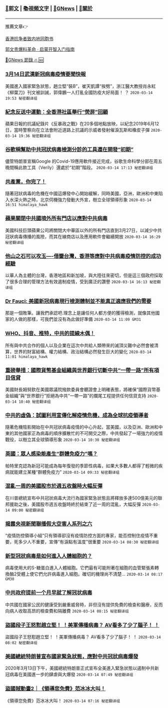 ###  [:eagle:郭文](https://github.com/ourhimalayas/txt) | [:books:視頻文字](https://github.com/ourhimalayas/txt/blob/master/content/README.md) | [:newspaper:GNews](https://github.com/ourhimalayas/txt/blob/master/content/gnews/README.md) | [:pray:關於](https://github.com/ourhimalayas/home/tree/master/about)
---

推薦文章:point_right:

[香港抗争者致内地同胞书](https://github.com/ourhimalayas/news/blob/master/2019/08/a_letter_from_the_hong_kong_people.md)

[郭文贵爆料革命 · 启蒙开智入门指南](https://github.com/ourhimalayas/txt/issues/1)

[:newspaper:GNews 節錄 :fire: :new:](https://github.com/ourhimalayas/txt/blob/master/content/gnews/README.md) 



### [3月14日武漢新冠病毒疫情要聞快報](/content/gnews/1/README.md)

美國進入國家緊急狀態，趙立堅“裝B”，崔天凱譚“挨劈”，浙江醫大教授肖永紅《柳葉刀》刊文被訓誡，郭偉鵬一人打亂全國防疫大好局面！ ？  `2020-03-14 19:53 秘密翻译组`

### [紀念反送中運動：全香港社區舉行“熒屏”回顧](/content/gnews/2/README.md)

蘋果日報的抗議紀錄片《反暴政之戰》在20多個地點放映，以紀念2019年6月12日，當時警察向在立法會附近道路上抗議的示威者發射催淚瓦斯和橡皮子彈  `2020-03-14 19:36 秘密翻译组`

### [谷歌稱幫助中共冠狀病毒檢測分診的工具還在開發“初期”](/content/gnews/3/README.md)

儘管特朗普宣稱Google 的Covid-19應用軟件接近完成，谷歌生命科學分部在周五晚間稱此款工具（Verily）還處於“初期”階段。  `2020-03-14 17:13 秘密翻译组`

### [共產黨，你完了！](/content/gnews/4/README.md)

隨著冠狀病毒的危機在中國這爆發中心開始緩解，同時美國，亞洲，歐洲和中東陷入水深火熱之時，北京伺機強力發動大外宣，樹立全球領導形象  `2020-03-14 16:51 himalaya_hawk`

### [蘋果關閉中共國境外所有門店以應對中共病毒](/content/gnews/5/README.md)

美國科技巨頭蘋果公司將關閉大中華區以外的所有門店直到3月27日，以減少中共冠狀病毒傳播的風險，而其在線商店以及應用軟件會繼續開放  `2020-03-14 16:29 秘密翻译组`

### [他山之石可以攻玉&#8212;-借鑒台灣，香港等應對中共病毒疫情防控的成功經驗](/content/gnews/6/README.md)

以華人為主體的台灣，香港地區和新加坡，與大陸往來密切，但是這三個政府採取了很多合理的管理方法有效遏制疫情，受到廣泛的讚譽  `2020-03-14 16:13 秘密翻译组`

### [Dr Fauci: 美國新冠病毒現行檢測體制並不能真正適應我們的需要](/content/gnews/7/README.md)

那是一個敗筆。讓我們承認吧.理念上是讓任何人都方便的獲得檢測，就像其他國家的人做的那樣，可我們並沒有為此做好準備  `2020-03-14 11:09 GM31`

### [WHO、抖音、推特，中共的提線木偶！](/content/gnews/8/README.md)

所有與中共合作的個人以及企業在這次中共給人類帶來的滅頂災難中必然會被清算，世界的財富結構、權力結構、政治結構必然發生巨大的變化  `2020-03-14 11:01 himalaya_hawk`

### [重磅舉措：國際貨幣基金組織與世界銀行切斷中共“一帶一路”所有項目信貸](/content/gnews/9/README.md)

美國財長姆努欽在美國眾議院撥款委員會聽證會上明確表態，將確保“國際貨幣基金組織”與“世界銀行”拒絕為中共“一帶一路”的爛尾工程提供任何信貸支持  `2020-03-14 10:40 秘密翻译组`

### [中共的虛偽：試圖利用宣傳化解疫情危機，成為全球抗疫領導者](/content/gnews/10/README.md)

隨著危機陰影開始在中共冠狀病毒疫情的中心升起，當美國，以及亞洲、歐洲和中東的其他國家正為病毒的順序擴散忙的不可開交之際，中共發起了一場強力的疫情戰役，以樹立其全球領導形象  `2020-03-14 10:30 秘密翻译组`

### [英國：眾人感染能產生“群體免疫力”嗎？](/content/gnews/11/README.md)

帕特里克認為新冠可能成為每年復發的季節性病毒，如果大多數人都得了輕微的疾病就能建立某種“群體免疫力”  `2020-03-14 09:33 秘密翻译组`

### [混亂一周的美國股市於週五收盤時大幅反彈](/content/gnews/12/README.md)

在川普總統宣布中共冠狀病毒大流行為國家緊急狀態且將釋放多達500億美元的聯邦援助之後，美國股市週五收盤時終於結束了近一周的混亂，大幅反彈  `2020-03-14 09:00 秘密翻译组`

### [揭露央視新聞聯播假大空害人系列之六](/content/gnews/13/README.md)

“疫情防控領導小組”只有領導卻沒有疫情防控方面的專家，能否控制住疫情不重要，死多少人不重要，宣傳“有淚點有溫度”很重要  `2020-03-14 08:30 秘密翻译组`

### [新型冠狀病毒是如何進入人體細胞的？](/content/gnews/14/README.md)

病毒使用大的S-糖蛋白進入人體細胞。它們最有可能附著在細胞的血管緊張素轉換酶2受體上使它們允許病毒進入細胞。確切的機理尚不清楚...  `2020-03-14 08:17 GM30`

### [中共政府提前一个月早就了解冠状病毒](/content/gnews/15/README.md)

中共國在國家公民的健康受到嚴重威脅時，非但沒有提供免費的檢查和醫療，反而向病人收取高昂的檢查費和隔離費  `2020-03-14 08:15 秘密翻译组`

### [盜國段子王怒懟趙立堅！ ！美軍傳播病毒？ AV看多了少了腦子！ ！](/content/gnews/16/README.md)

盜國段子王怒懟趙立堅！ ！美軍傳播病毒？ AV看多了少了腦子！ ！  `2020-03-14 08:02 秘密翻译组`

### [美國總統特朗普宣布國家緊急狀態，應對中共冠狀病毒爆發](/content/gnews/17/README.md)

2020年3月13日下午，美國總統特朗普正式宣布全美進入緊急狀態以遏制中共新冠病毒在美國進一步的肆虐與大爆發  `2020-03-14 07:49 秘密翻译组`

### [盜國賊動畫2｜《領導您免費》范冰冰大叫！](/content/gnews/18/README.md)

《領導您免費》范冰冰大叫！  `2020-03-14 07:16 秘密翻译组`

